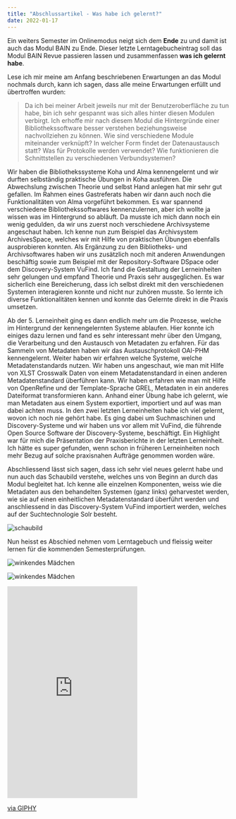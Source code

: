 ```yaml
---
title: "Abschlussartikel - Was habe ich gelernt?"
date: 2022-01-17
---
```


Ein weiters Semester im Onlinemodus neigt sich dem **Ende** zu und damit ist auch das Modul BAIN zu Ende. Dieser letzte Lerntagebucheintrag soll das Modul BAIN Revue passieren lassen und zusammenfassen **was ich gelernt habe**.

Lese ich mir meine am Anfang beschriebenen Erwartungen an das Modul nochmals durch, kann ich sagen, dass alle meine Erwartungen erfüllt und übertroffen wurden:

> Da ich bei meiner Arbeit jeweils nur mit der Benutzeroberfläche zu tun habe, bin ich sehr gespannt was sich alles hinter diesen Modulen verbirgt. Ich erhoffe mir nach diesem Modul die Hintergründe einer Bibliothekssoftware besser verstehen beziehungsweise nachvollziehen zu können. Wie sind verschiedene Module miteinander verknüpft? In welcher Form findet der Datenaustausch statt? Was für Protokolle werden verwendet? Wie funktionieren die Schnittstellen zu verschiedenen Verbundsystemen?

Wir haben die Bibliothekssysteme Koha und Alma kennengelernt und wir durften selbständig praktische Übungen in Koha ausführen. Die Abwechslung zwischen Theorie und selbst Hand anlegen hat mir sehr gut gefallen. Im Rahmen eines Gastreferats haben wir dann auch noch die Funktionalitäten von Alma vorgeführt bekommen. Es war spannend verschiedene Bibliothekssoftwares kennenzulernen, aber ich wollte ja wissen was im Hintergrund so abläuft. Da musste ich mich dann noch ein wenig gedulden, da wir uns zuerst noch verschiedene Archivsysteme angeschaut haben. Ich kenne nun zum Beispiel das Archivsystem ArchivesSpace, welches wir mit Hilfe von praktischen Übungen ebenfalls ausprobieren konnten. Als Ergänzung zu den Bibliotheks- und Archivsoftwares haben wir uns zusätzlich noch mit anderen Anwendungen beschäftig sowie zum Beispiel mit der Repository-Software DSpace oder dem Discovery-System VuFind. Ich fand die Gestaltung der Lerneinheiten sehr gelungen und empfand Theorie und Praxis sehr ausgeglichen. Es war sicherlich eine Bereicherung, dass ich selbst direkt mit den verschiedenen Systemen interagieren konnte und nicht nur zuhören musste. So lernte ich diverse Funktionalitäten kennen und konnte das Gelernte direkt in die Praxis umsetzen. 

Ab der 5. Lerneinheit ging es dann endlich mehr um die Prozesse, welche im Hintergrund der kennengelernten Systeme ablaufen. Hier konnte ich einiges dazu lernen und fand es sehr interessant mehr über den Umgang, die Verarbeitung und den Austausch von Metadaten zu erfahren. Für das Sammeln von Metadaten haben wir das Austauschprotokoll OAI-PHM kennengelernt. Weiter haben wir erfahren welche Systeme, welche Metadatenstandards nutzen. Wir haben uns angeschaut, wie man mit Hilfe von XLST Crosswalk Daten von einem Metadatenstandard in einen anderen Metadatenstandard überführen kann. Wir haben erfahren wie man mit Hilfe von OpenRefine und der Template-Sprache GREL, Metadaten in ein anderes Dateiformat transformieren kann. Anhand einer Übung habe ich gelernt, wie man Metadaten aus einem System exportiert, importiert und auf was man dabei achten muss. In den zwei letzten Lerneinheiten habe ich viel gelernt, wovon ich noch nie gehört habe. Es ging dabei um Suchmaschinen und Discovery-Systeme und wir haben uns vor allem mit VuFind, die führende Open Source Software der Discovery-Systeme, beschäftigt. Ein Highlight war für mich die Präsentation der Praxisberichte in der letzten Lerneinheit. Ich hätte es super gefunden, wenn schon in früheren Lerneinheiten noch mehr Bezug auf solche praxisnahen Aufträge genommen worden wäre. 

Abschliessend lässt sich sagen, dass ich sehr viel neues gelernt habe und nun auch das Schaubild verstehe, welches uns von Beginn an durch das Modul begleitet hat. Ich kenne alle einzelnen Komponenten, weiss wie die Metadaten aus den behandelten Systemen (ganz links) geharvestet werden, wie sie auf einen einheitlichen Metadatenstandard überführt werden und anschliessend in das Discovery-System VuFind importiert werden, welches auf der Suchtechnologie Solr besteht. 

![schaubild](https://user-images.githubusercontent.com/79304830/149809235-5726447a-46f7-4dc8-97eb-375c6eb58fe4.png)
 
Nun heisst es Abschied nehmen vom Lerntagebuch und fleissig weiter lernen für die kommenden Semesterprüfungen. 

![winkendes Mädchen](https://media.giphy.com/media/vFKqnCdLPNOKc/giphy.gif)

![winkendes Mädchen](https://giphy.com/gifs/baby-bye-slide-m9eG1qVjvN56H0MXt8.gif)

<iframe src="https://giphy.com/embed/m9eG1qVjvN56H0MXt8" width="295" height="480" frameBorder="0" class="giphy-embed" allowFullScreen></iframe><p><a href="https://giphy.com/gifs/baby-bye-slide-m9eG1qVjvN56H0MXt8">via GIPHY</a></p>


